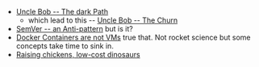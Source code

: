 
- [Uncle Bob -- The dark Path](http://blog.cleancoder.com/uncle-bob/2017/01/11/TheDarkPath.html) 
    - which lead to this -- [Uncle Bob -- The Churn](http://blog.cleancoder.com/uncle-bob/2016/07/27/TheChurn.html) 
- [SemVer -- an Anti-pattern]( https://surfingthe.cloud/semantic-versioning-anti-pattern/) but is it?
- [Docker Containers are not VMs](https://blog.docker.com/2016/03/containers-are-not-vms/) true that. Not rocket science but some concepts take time to sink in.
- [Raising chickens, low-cost dinosaurs](https://medium.com/@ruicardosoesteves/raising-chickens-low-cost-dinosaurs-f12852a0ef64#.gxh32vkdx)

